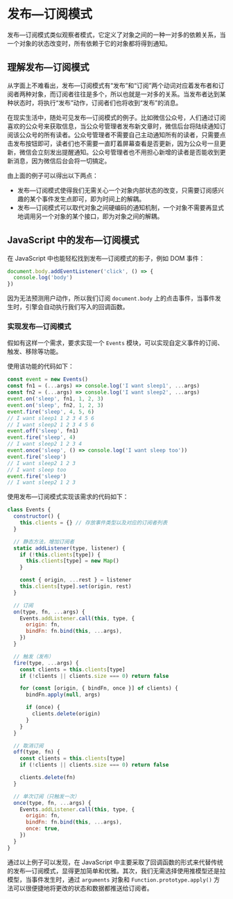 # 发布—订阅模式

发布—订阅模式类似观察者模式，它定义了对象之间的一种一对多的依赖关系，当一个对象的状态改变时，所有依赖于它的对象都将得到通知。

## 理解发布—订阅模式

从字面上不难看出，发布—订阅模式有“发布”和“订阅”两个动词对应着发布者和订阅者两种对象，而订阅者往往是多个，所以也就是一对多的关系。当发布者达到某种状态时，将执行“发布”动作，订阅者们也将收到“发布”的消息。

在现实生活中，随处可见发布—订阅模式的例子。比如微信公众号，人们通过订阅喜欢的公众号来获取信息，当公众号管理者发布新文章时，微信后台将陆续通知订阅该公众号的所有读者。公众号管理者不需要自己主动通知所有的读者，只需要点击发布按钮即可，读者们也不需要一直盯着屏幕查看是否更新，因为公众号一旦更新，微信会立刻发出提醒通知。公众号管理者也不用担心新增的读者是否能收到更新消息，因为微信后台会将一切搞定。

由上面的例子可以得出以下两点：

* 发布—订阅模式使得我们无需关心一个对象内部状态的改变，只需要订阅感兴趣的某个事件发生点即可，即为时间上的解耦。
* 发布—订阅模式可以取代对象之间硬编码的通知机制，一个对象不需要再显式地调用另一个对象的某个接口，即为对象之间的解耦。

## JavaScript 中的发布—订阅模式

在 JavaScript 中也能轻松找到发布—订阅模式的影子，例如 DOM 事件：

```js
document.body.addEventListener('click', () => {
  console.log('body')
})
```

因为无法预测用户动作，所以我们订阅 `document.body` 上的点击事件，当事件发生时，引擎会自动执行我们写入的回调函数。

### 实现发布—订阅模式

假如有这样一个需求，要求实现一个 `Events` 模块，可以实现自定义事件的订阅、触发、移除等功能。

使用该功能的代码如下：

```js
const event = new Events()
const fn1 = (...args) => console.log('I want sleep1', ...args)
const fn2 = (...args) => console.log('I want sleep2', ...args)
event.on('sleep', fn1, 1, 2, 3)
event.on('sleep', fn2, 1, 2, 3)
event.fire('sleep', 4, 5, 6)
// I want sleep1 1 2 3 4 5 6
// I want sleep2 1 2 3 4 5 6
event.off('sleep', fn1)
event.fire('sleep', 4)
// I want sleep2 1 2 3 4
event.once('sleep', () => console.log('I want sleep too'))
event.fire('sleep')
// I want sleep2 1 2 3
// I want sleep too
event.fire('sleep') 
// I want sleep2 1 2 3
```

使用发布—订阅模式实现该需求的代码如下：

```js
class Events {
  constructor() {
    this.clients = {} // 存放事件类型以及对应的订阅者列表
  }

  // 静态方法，增加订阅者
  static addListener(type, listener) {
    if (!this.clients[type]) {
      this.clients[type] = new Map()
    }

    const { origin, ...rest } = listener
    this.clients[type].set(origin, rest)
  }

  // 订阅
  on(type, fn, ...args) {
    Events.addListener.call(this, type, {
      origin: fn,
      bindFn: fn.bind(this, ...args),
    })
  }

  // 触发（发布）
  fire(type, ...args) {
    const clients = this.clients[type]
    if (!clients || clients.size === 0) return false

    for (const [origin, { bindFn, once }] of clients) {
      bindFn.apply(null, args)

      if (once) {
        clients.delete(origin)
      }
    }
  }

  // 取消订阅
  off(type, fn) {
    const clients = this.clients[type]
    if (!clients || clients.size === 0) return false

    clients.delete(fn)
  }

  // 单次订阅（只触发一次）
  once(type, fn, ...args) {
    Events.addListener.call(this, type, {
      origin: fn,
      bindFn: fn.bind(this, ...args),
      once: true,
    })
  }
}
```

通过以上例子可以发现，在 JavaScript 中主要采取了回调函数的形式来代替传统的发布—订阅模式，显得更加简单和优雅。其次，我们无需选择使用推模型还是拉模型，当事件发生时，通过 `arguments` 对象和 `Function.prototype.apply()` 方法可以很便捷地将更改的状态和数据都推送给订阅者。
